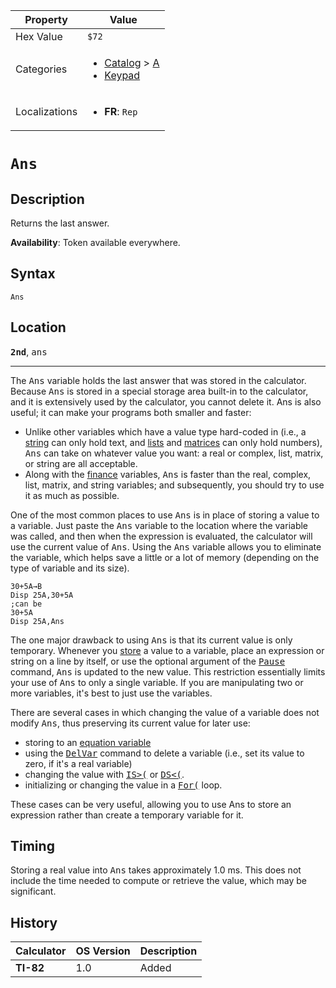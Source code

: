 | Property      | Value |
|---------------|-------|
| Hex Value     | `$72`|
| Categories    | <ul><li>[Catalog](<../categories/Catalog.md>) > [A](<../categories/Catalog.md#A>)</li><li>[Keypad](<../categories/Keypad.md>)</li></ul> |
| Localizations | <ul><li><b>FR</b>: `Rep`</li></ul> |

# `Ans`

## Description
Returns the last answer.


<b>Availability</b>: Token available everywhere.

## Syntax
`Ans`

## Location
<tt><kbd><b>2nd</b></kbd></tt>, <kbd>ans</kbd>
<hr>

The <tt>Ans</tt> variable holds the last answer that was stored in the calculator. Because <tt>Ans</tt> is stored in a special storage area built-in to the calculator, and it is extensively used by the calculator, you cannot delete it. Ans is also useful; it can make your programs both smaller and faster:

*   Unlike other variables which have a value type hard-coded in (i.e., a [string](/strings) can only hold text, and [lists](/lists) and [matrices](/matrices) can only hold numbers), <tt>Ans</tt> can take on whatever value you want: a real or complex, list, matrix, or string are all acceptable.
*   Along with the [finance](/system-variables#finance) variables, <tt>Ans</tt> is faster than the real, complex, list, matrix, and string variables; and subsequently, you should try to use it as much as possible.

One of the most common places to use <tt>Ans</tt> is in place of storing a value to a variable. Just paste the <tt>Ans</tt> variable to the location where the variable was called, and then when the expression is evaluated, the calculator will use the current value of <tt>Ans</tt>. Using the <tt>Ans</tt> variable allows you to eliminate the variable, which helps save a little or a lot of memory (depending on the type of variable and its size).

```ti-basic
30+5A→B
Disp 25A,30+5A
;can be
30+5A
Disp 25A,Ans
```

The one major drawback to using <tt>Ans</tt> is that its current value is only temporary. Whenever you [store](/store) a value to a variable, place an expression or string on a line by itself, or use the optional argument of the <tt><a href="/pause">Pause</a></tt> command, <tt>Ans</tt> is updated to the new value. This restriction essentially limits your use of <tt>Ans</tt> to only a single variable. If you are manipulating two or more variables, it's best to just use the variables.

There are several cases in which changing the value of a variable does not modify <tt>Ans</tt>, thus preserving its current value for later use:

*   storing to an [equation variable](/system-variables#equation)
*   using the <tt><a href="/delvar">DelVar</a></tt> command to delete a variable (i.e., set its value to zero, if it's a real variable)
*   changing the value with <tt><a href="/is">IS&gt;(</a></tt> or <tt><a href="/ds">DS&lt;(</a></tt>.
*   initializing or changing the value in a <tt><a href="/for">For(</a></tt> loop.

These cases can be very useful, allowing you to use Ans to store an expression rather than create a temporary variable for it.

## Timing

Storing a real value into <tt>Ans</tt> takes approximately 1.0 ms. This does not include the time needed to compute or retrieve the value, which may be significant.

## History
| Calculator | OS Version | Description |
|------------|------------|-------------|
| <b>TI-82</b> | 1.0 | Added |



